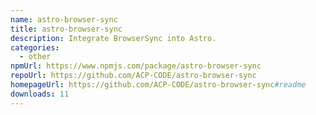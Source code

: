 ```yaml
---
name: astro-browser-sync
title: astro-browser-sync
description: Integrate BrowserSync into Astro.
categories:
  - other
npmUrl: https://www.npmjs.com/package/astro-browser-sync
repoUrl: https://github.com/ACP-CODE/astro-browser-sync
homepageUrl: https://github.com/ACP-CODE/astro-browser-sync#readme
downloads: 11
---
```

